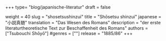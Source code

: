 +++
type= "blog/japanische-literatur"
draft = false

weight = 40
slug = "shosetsushinzui"
title = "Shōsetsu shinzui"
japanese = "小説真髄"
translation = "Das Wesen des Romans"
description = "der erste literaturtheoretische Text zur Beschaffenheit des Romans"
authors = ["Tsubouchi Shōyō"]
#genres = [""]
release = "1885/86"
+++

